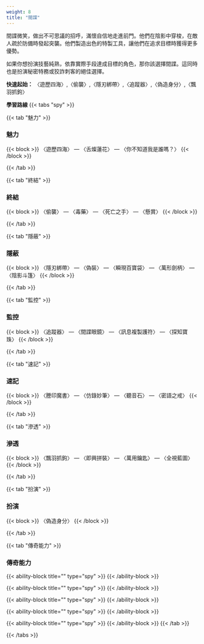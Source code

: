 ```yaml
---
weight: 8
title: "間諜"
---
```

間諜微笑，做出不可思議的招呼，滿懷自信地走進前門。他們在陰影中穿梭，在敵人疏於防備時發起突襲。他們製造出色的特製工具，讓他們在追求目標時獲得更多優勢。

如果你想扮演技藝純熟，依靠實際手段達成目標的角色，那你該選擇間諜。這同時也是扮演秘密特務或狡詐刺客的絕佳選擇。

<b>快速起始：</b> 〈遊歷四海〉,〈偷襲〉,〈隱刃綁帶〉,〈追蹤器〉,〈偽造身分〉,〈飄羽抓鉤〉

<b>學習路線</b>
{{< tabs "spy" >}}

{{< tab "魅力" >}}
<h3 style="color: var(--role-color-spy);">魅力</h3>
{{< block >}}
〈遊歷四海〉 — 〈舌燦蓮花〉 — 〈你不知道我是誰嗎？〉
{{< /block >}}

{{< /tab >}}

{{< tab "終結" >}}
<h3 style="color: var(--role-color-spy);">終結</h3>
{{< block >}}
〈偷襲〉 — 〈毒藥〉 — 〈死亡之手〉 — 〈懸賞〉
{{< /block >}}

{{< /tab >}}

{{< tab "隱蔽" >}}
<h3 style="color: var(--role-color-spy);">隱蔽</h3>
{{< block >}}
〈隱刃綁帶〉 — 〈偽裝〉 — 〈瞬現百寶袋〉 — 〈萬形劍柄〉 — 〈陰影斗篷〉
{{< /block >}}

{{< /tab >}}

{{< tab "監控" >}}
<h3 style="color: var(--role-color-spy);">監控</h3>
{{< block >}}
〈追蹤器〉 — 〈間諜眼鏡〉 — 〈訊息複製護符〉 — 〈探知寶珠〉
{{< /block >}}

{{< /tab >}}

{{< tab "速記" >}}
<h3 style="color: var(--role-color-spy);">速記</h3>
{{< block >}}
〈謄印魔書〉 — 〈仿錄妙筆〉 — 〈聽音石〉 — 〈密語之戒〉
{{< /block >}}

{{< /tab >}}

{{< tab "滲透" >}}
<h3 style="color: var(--role-color-spy);">滲透</h3>
{{< block >}}
〈飄羽抓鉤〉 — 〈即興拼裝〉 — 〈萬用鑰匙〉 — 〈全視藍圖〉
{{< /block >}}

{{< /tab >}}

{{< tab "扮演" >}}
<h3 style="color: var(--role-color-spy);">扮演</h3>
{{< block >}}
〈偽造身分〉
{{< /block >}}

{{< /tab >}}

{{< tab "傳奇能力"  >}}
<h3 style="color: var(--role-color-spy);">傳奇能力</h3>

{{< ability-block title="" type="spy" >}}
{{< /ability-block >}}

{{< ability-block title="" type="spy" >}}
{{< /ability-block >}}

{{< ability-block title="" type="spy" >}}
{{< /ability-block >}}

{{< ability-block title="" type="spy" >}}
{{< /ability-block >}}

{{< ability-block title="" type="spy" >}}
{{< /ability-block >}}
{{< /tab >}}

{{< /tabs >}}
